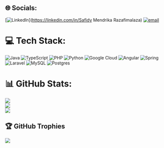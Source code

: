 
## 🌐 Socials:
[![LinkedIn](https://img.shields.io/badge/LinkedIn-%230077B5.svg?logo=linkedin&logoColor=white)](https://linkedin.com/in/Safidy Mendrika Razafimalaza) [![email](https://img.shields.io/badge/Email-D14836?logo=gmail&logoColor=white)](mailto:mendrikarazafimalaza@gmail.com) 

# 💻 Tech Stack:
![Java](https://img.shields.io/badge/java-%23ED8B00.svg?style=for-the-badge&logo=openjdk&logoColor=white) ![TypeScript](https://img.shields.io/badge/typescript-%23007ACC.svg?style=for-the-badge&logo=typescript&logoColor=white) ![PHP](https://img.shields.io/badge/php-%23777BB4.svg?style=for-the-badge&logo=php&logoColor=white) ![Python](https://img.shields.io/badge/python-3670A0?style=for-the-badge&logo=python&logoColor=ffdd54) ![Google Cloud](https://img.shields.io/badge/GoogleCloud-%234285F4.svg?style=for-the-badge&logo=google-cloud&logoColor=white) ![Angular](https://img.shields.io/badge/angular-%23DD0031.svg?style=for-the-badge&logo=angular&logoColor=white) ![Spring](https://img.shields.io/badge/spring-%236DB33F.svg?style=for-the-badge&logo=spring&logoColor=white) ![Laravel](https://img.shields.io/badge/laravel-%23FF2D20.svg?style=for-the-badge&logo=laravel&logoColor=white) ![MySQL](https://img.shields.io/badge/mysql-4479A1.svg?style=for-the-badge&logo=mysql&logoColor=white) ![Postgres](https://img.shields.io/badge/postgres-%23316192.svg?style=for-the-badge&logo=postgresql&logoColor=white)
# 📊 GitHub Stats:
![](https://github-readme-stats.vercel.app/api?username=SafidyMendrika&theme=dark&hide_border=true&include_all_commits=true&count_private=true)<br/>
![](https://nirzak-streak-stats.vercel.app/?user=SafidyMendrika&theme=dark&hide_border=true)<br/>
![](https://github-readme-stats.vercel.app/api/top-langs/?username=SafidyMendrika&theme=dark&hide_border=true&include_all_commits=true&count_private=true&layout=compact)

## 🏆 GitHub Trophies
![](https://github-profile-trophy.vercel.app/?username=SafidyMendrika&theme=radical&no-frame=false&no-bg=true&margin-w=4)

<!-- Proudly created with GPRM ( https://gprm.itsvg.in ) -->
